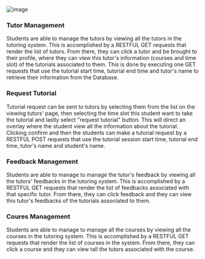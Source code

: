 ![image](https://user-images.githubusercontent.com/32343319/69683351-80262d80-1082-11ea-853b-932b0803c85b.png)

### Tutor Management 
Students are able to manage the tutors by viewing all the tutors in the tutoring system. This is accomplished by a RESTFUL GET requests that render the list of tutors. From there, they can click a tutor and be brought to their profile, where they can view this tutor's information (courses and time slot) of the tutorials associated to them. This is done by executing one GET requests that use the tutorial start time, tutorial end time and tutor's name to retrieve their information from the Database.

### Request Tutorial
Tutorial request can be sent to tutors by selecting them from the list on the viewing tutors' page, then selecting the time slot this student want to take the tutorial and lastly select "request tutorial" button. This will direct an overlay where the student view all the information about the tutorial. Clicking confirm and then the students can make a tutorial request by a RESTFUL POST requests that use the tutorial session start time, tutorial end time, tutor's name and student's name.

### Feedback Management
Students are able to manage to manage the tutor's feedback by viewing all the tutors' feedbacks in the tutoring system. This is accomplished by a RESTFUL GET requests that render the list of feedbacks associated with that specific tutor. From there, they can click feedback and they can view this tutor's feedbacks of the tutorials associated to them. 
### Coures Management
Students are able to manage to manage all the courses by viewing all the courses in the tutoring system. This is accomplished by a RESTFUL GET requests that render the list of courses in the system. From there, they can click a course and they can view tall the tutors associated with the course.